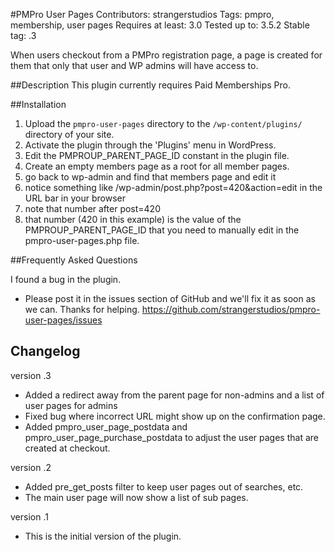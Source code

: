 #PMPro User Pages
Contributors: strangerstudios
Tags: pmpro, membership, user pages
Requires at least: 3.0
Tested up to: 3.5.2
Stable tag: .3

When users checkout from a PMPro registration page, a page is created for them that only that user and WP admins will have access to.

##Description
This plugin currently requires Paid Memberships Pro. 

##Installation

1. Upload the `pmpro-user-pages` directory to the `/wp-content/plugins/` directory of your site.
1. Activate the plugin through the 'Plugins' menu in WordPress.
1. Edit the PMPROUP_PARENT_PAGE_ID constant in the plugin file.
1. Create an empty members page as a root for all member pages.
1. go back to wp-admin and find that members page and edit it
1. notice something like /wp-admin/post.php?post=420&action=edit in the URL bar in your browser
1. note that number after post=420
1. that number (420 in this example) is the value of the PMPROUP_PARENT_PAGE_ID that you need to manually edit in the pmpro-user-pages.php file. 

##Frequently Asked Questions

I found a bug in the plugin.

* Please post it in the issues section of GitHub and we'll fix it as soon as we can. Thanks for helping. https://github.com/strangerstudios/pmpro-user-pages/issues

## Changelog
version .3
* Added a redirect away from the parent page for non-admins and a list of user pages for admins
* Fixed bug where incorrect URL might show up on the confirmation page.
* Added pmpro_user_page_postdata and pmpro_user_page_purchase_postdata to adjust the user pages that are created at checkout.

version .2
* Added pre_get_posts filter to keep user pages out of searches, etc.
* The main user page will now show a list of sub pages.

version .1
* This is the initial version of the plugin.
